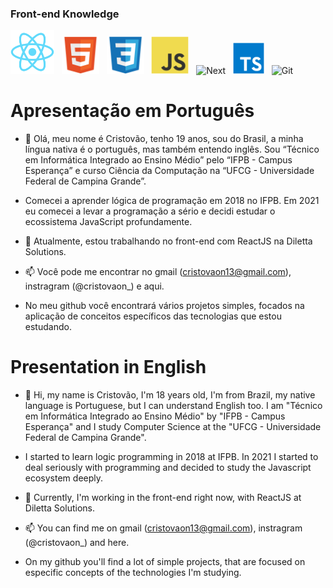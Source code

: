 ### Front-end Knowledge
<img src="https://raw.githubusercontent.com/devicons/devicon/master/icons/react/react-original.svg" alt="React" width="70"> &nbsp;
<img src="https://raw.githubusercontent.com/devicons/devicon/master/icons/html5/html5-original.svg" alt="HTML" width="60"> &nbsp;
<img src="https://raw.githubusercontent.com/devicons/devicon/master/icons/css3/css3-original.svg" alt="CSS" width="60"> &nbsp;
<img src="https://raw.githubusercontent.com/devicons/devicon/master/icons/javascript/javascript-original.svg" alt="JavaScript" width="60"> &nbsp;
<img src="https://camo.githubusercontent.com/92ec9eb7eeab7db4f5919e3205918918c42e6772562afb4112a2909c1aaaa875/68747470733a2f2f6173736574732e76657263656c2e636f6d2f696d6167652f75706c6f61642f76313630373535343338352f7265706f7369746f726965732f6e6578742d6a732f6e6578742d6c6f676f2e706e67" alt="Next" width="50"> &nbsp;
<img src="https://raw.githubusercontent.com/devicons/devicon/master/icons/typescript/typescript-original.svg" alt="Typescript" width="50"> &nbsp;
<img src="https://upload.wikimedia.org/wikipedia/commons/thumb/3/3f/Git_icon.svg/97px-Git_icon.svg.png" alt="Git" width="40"> &nbsp;

# Apresentação em Português

- 👋 Olá, meu nome é Cristovão, tenho 19 anos, sou do Brasil, a minha língua nativa é o português, mas também entendo inglês. Sou “Técnico em Informática Integrado ao Ensino Médio” pelo “IFPB - Campus Esperança” e curso Ciência da Computação na “UFCG - Universidade Federal de Campina Grande”.
- Comecei a aprender lógica de programação em 2018 no IFPB. Em 2021 eu comecei a levar a programação a sério e decidi estudar o ecossistema JavaScript profundamente. 

- 🌱 Atualmente, estou trabalhando no front-end com ReactJS na Diletta Solutions.

- 📫 Você pode me encontrar no gmail (cristovaon13@gmail.com), instragram (@cristovaon_) e aqui.

- No meu github você encontrará vários projetos simples, focados na aplicação de conceitos específicos das tecnologias que estou estudando.

# Presentation in English
- 👋 Hi, my name is Cristovão,  I'm 18 years old, I'm from Brazil, my native language is Portuguese, but I can understand English too. I am "Técnico em Informática Integrado ao Ensino Médio" by "IFPB - Campus Esperança" and I study Computer Science at the "UFCG - Universidade Federal de Campina Grande".
- I started to learn logic programming in 2018 at IFPB. In 2021 I started to deal seriously with programming and decided to study the Javascript ecosystem deeply.

- 🌱 Currently, I'm working in the front-end right now, with ReactJS at Diletta Solutions.

- 📫 You can find me on gmail (cristovaon13@gmail.com), instragram (@cristovaon_) and here.

- On my github you'll find a lot of simple projects, that are focused on especific concepts of the technologies I'm studying.
<!---
Crisnzx/Crisnzx is a ✨ special ✨ repository because its `README.md` (this file) appears on your GitHub profile.
You can click the Preview link to take a look at your changes.
--->

